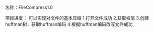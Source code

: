 名称：FileCompress1.0

项目进度：
	可以实现对文件的基本压缩
		1.打开文件成功
		2.获取权值
		3.创建huffman树，获取huffman编码
		4.根据huffman编码改写文件成功
